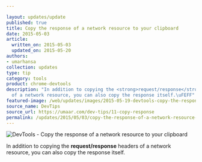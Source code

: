 ```yaml
---

layout: updates/update
published: true
title: Copy the response of a network resource to your clipboard
date: 2015-05-03
article:
  written_on: 2015-05-03
  updated_on: 2015-05-20
authors:
- umarhansa
collection: updates
type: tip
category: tools
product: chrome-devtools
description: "In addition to copying the <strong>request/response</strong> headers
  of a network resource, you can also copy the response itself.\uFEFF"
featured-image: /web/updates/images/2015-05-19-devtools-copy-the-response-of-a-network-resource-to-your-clipboard/copy-response.gif
source_name: DevTips
source_url: https://umaar.com/dev-tips/11-copy-response
permalink: /updates/2015/05/03/copy-the-response-of-a-network-resource-to-your-clipboard.html
---
```

<img src="/web/updates/images/2015-05-19-devtools-copy-the-response-of-a-network-resource-to-your-clipboard/copy-response.gif" alt="DevTools - Copy the response of a network resource to your clipboard">

In addition to copying the <strong>request/response</strong> headers of a network resource, you can also copy the response itself.﻿
